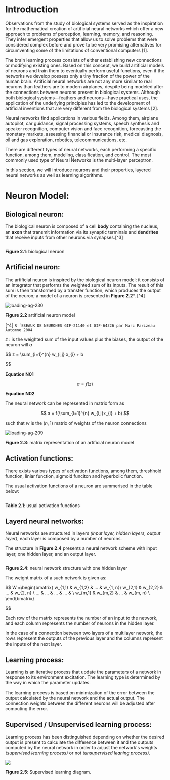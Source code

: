 # Introduction

Observations from the study of biological systems served as the inspiration for the mathematical creation of artificial neural networks which offer a new approach to problems of perception, learning, memory, and reasoning. They infer emergent properties that allow us to solve problems that were considered complex before and prove to be very promising alternatives for circumventing some of the limitations of conventional computers [1]. 

The brain learning process consists of either establishing new connections or modifying existing ones. Based on this concept, we build artificial models of neurons and train them to eventually perform useful functions, even if the networks we develop possess only a tiny fraction of the power of the human brain. Artificial neural networks are not any more similar to real neurons than feathers are to modern airplanes, despite being modeled after the connections between neurons present in biological systems. Although both biological systems—feathers and neurons—have practical uses, the application of the underlying principles has led to the development of artificial inventions that are very different from the biological systems [2].

Neural networks find applications in various fields. Among them, airplane autopilot, car guidance, signal processing systems, speech synthesis and speaker recognition, computer vision and face recognition, forecasting the monetary markets, assessing financial or insurance risk, medical diagnosis, oil and gas exploration, robotics, telecommunications, etc. 

There are different types of neural networks, each performing a specific function, among them, modeling, classification, and control. The most commonly used type of Neural Networks is the multi-layer perceptron.

In this section, we will introduce neurons and their properties, layered neural networks as well as learning algorithms.

# Neuron Model:

## Biological neuron:

The biological neuron is composed of a cell **body** containing the nucleus, an **axon** that transmit information via its synaptic terminals and **dendrites** that receive inputs from other neurons via synapses.[^3]

<img src="assets/2216b4649b38ab60c9a9897b54a72dde4cde8fab.png" title="" alt="" data-align="center">

**Figure 2.1**: biological neruon

## Artificial neuron:

The artificial neuron is inspired by the biological neuron model; it consists of an integrator that performs the weighted sum of its inputs. The result of this sum is then transformed by a transfer function, which produces the output of the neuron; a model of a neuron is presented in **Figure 2.2***. [^4]

<img src="assets/1b0da7e70df43cbfce17c152555509f9371f6e7c.PNG" title="" alt="loading-ag-230" data-align="center">

**Figure 2.2** artificial neuron model

[^4] `R ´ESEAUX DE NEURONES
GIF-21140 et GIF-64326
par Marc Parizeau
Automne 2004`

$z$ : is the weighted sum of the input values plus the biases, the output of the neuron will $a$

$$
z = \sum_{i=1}^{n} w_{i,j} x_{i} + b

$$

**Equation N01**

$$
a = f(z)
$$

**Equation N02**

The neural network can be represented in matrix form as 

$$
a = f(\sum_{i=1}^{n} w_{i,j}x_{i} + b)
$$

such that $w$ is the $(n, 1)$ matrix of weights of the neuron connections  

<img src="assets/50765b729bd97b8d471783d544961830ee3f42ae.PNG" title="" alt="loading-ag-209" data-align="center">

**Figure 2.3**: matrix representation of an artificial neuron model

## Activation functions:

There exists various types of activation functions, among them, threshhold function, liniar function, sigmoid funciton and hyperbolic function.

The usual activation functions of a neuron are summerised in the table below:

<img src="assets/83ba7c090a8925336c37d7e87eaea0647fdb1618.PNG" title="" alt="" data-align="center">

**Table 2.1**: usual activation functions

## Layerd neural networks:

Neural networks  are structured in layers *(input layer, hidden layers, output layer)*, each layer is composed by a number of neurons.

The structure in **Figure 2.4** presents a neural network scheme with input layer, one hidden layer, and an output layer.

<img src="assets/3c65a05907b3a674aa93559ff1da0816bacb3ecd.PNG" title="" alt="" data-align="center">

**Figure 2.4**:  neural network structure with one hidden layer

The weight matrix of a such network is given as:

$$
W =\begin{bmatrix} w_{1,1} & w_{1,2} & ... & w_{1, n}\\
w_{2,1} & w_{2,2}  & ... & w_{2, n} \\
... & ... & ... & ... & \\
w_{m,1} & w_{m,2}  & ... & w_{m, n} \\
\end{bmatrix}




$$

Each row of the matrix represents the number of an input to the network, and each column represents the number of neurons in the hidden layer.

In the case of a connection between two layers of a multilayer network, the rows represent the outputs of the previous layer and the columns represent the inputs of the next layer.

## Learning process:

Learning is an iterative process that update the parameters of a network in response to its environment excitation. The learning type is determined by the way in which the parameter updates.

The learning process is based on minimization of the error between the output calculated by the neural network and the actual output. The connection weights between the different neurons will be adjusted after computing the error.

## Supervised / Unsupervised learning process:

Learning process has been distinguished depending on whether the desired output is present to calculate the difference between it and the outputs computed by the neural network in order to adjust the network's weights *(supervised learning process)* or not *(unsupervised leaning process)*.

![](assets/9489a7b186541cf4f4273cd30e290986f77f76f8.PNG)

**Figure 2.5**: Supervised learning diagram.
